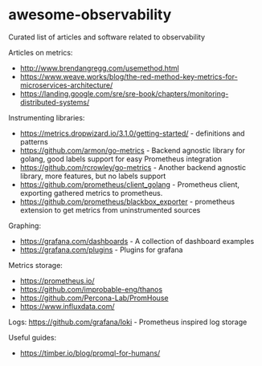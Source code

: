 # awesome-observability

Curated list of articles and software related to observability


Articles on metrics:

- http://www.brendangregg.com/usemethod.html
- https://www.weave.works/blog/the-red-method-key-metrics-for-microservices-architecture/
- https://landing.google.com/sre/sre-book/chapters/monitoring-distributed-systems/


Instrumenting libraries:

- https://metrics.dropwizard.io/3.1.0/getting-started/ - definitions and patterns
- https://github.com/armon/go-metrics - Backend agnostic library for golang, good labels support for easy Prometheus integration
- https://github.com/rcrowley/go-metrics - Another backend agnostic library, more features, but no labels support
- https://github.com/prometheus/client_golang - Prometheus client, exporting gathered metrics to prometheus.
- https://github.com/prometheus/blackbox_exporter - prometheus extension to get metrics from uninstrumented sources


Graphing:

- https://grafana.com/dashboards - A collection of dashboard examples
- https://grafana.com/plugins - Plugins for grafana

Metrics storage:

- https://prometheus.io/
- https://github.com/improbable-eng/thanos
- https://github.com/Percona-Lab/PromHouse
- https://www.influxdata.com/

Logs:
https://github.com/grafana/loki - Prometheus inspired log storage

Useful guides:
- https://timber.io/blog/promql-for-humans/
